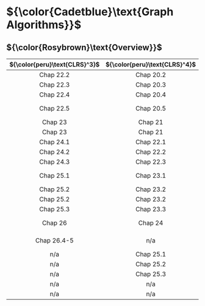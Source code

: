 # ${\color{Cadetblue}\text{Graph Algorithms}}$

## ${\color{Rosybrown}\text{Overview}}$

| ${\color{peru}\text{CLRS}^3}$ | ${\color{peru}\text{CLRS}^4}$ | ${\color{peru}\text{Link}}$ |
|:---:|:---:|:---|
| Chap 22.2 | Chap 20.2 | [Breadth-first search](https://github.com/pl3onasm/CLRS/tree/main/algorithms/graphs/bfs) |
| Chap 22.3 | Chap 20.3 | [Depth-first search](https://github.com/pl3onasm/CLRS/tree/main/algorithms/graphs/dfs) |
| Chap 22.4 | Chap 20.4 | [Topological sort](https://github.com/pl3onasm/CLRS/tree/main/algorithms/graphs/top-sort) |
| Chap 22.5 | Chap 20.5 | [Strongly connected components](https://github.com/pl3onasm/CLRS/tree/main/algorithms/graphs/scc) |
| Chap 23 | Chap 21 | [MST - Kruskal](https://github.com/pl3onasm/CLRS/tree/main/algorithms/graphs/MST-kruskal) |
| Chap 23 | Chap 21 | [MST - Prim](https://github.com/pl3onasm/CLRS/tree/main/algorithms/graphs/MST-prim) |
| Chap 24.1 | Chap 22.1 | [SSSP - Bellman-Ford](https://github.com/pl3onasm/CLRS/tree/main/algorithms/graphs/SSSP-bellman) |
| Chap 24.2 | Chap 22.2 | [SSSP - DAG shortest paths](https://github.com/pl3onasm/CLRS/tree/main/algorithms/graphs/SSSP-DAG) |
| Chap 24.3 | Chap 22.3 | [SSSP - Dijkstra](https://github.com/pl3onasm/CLRS/tree/main/algorithms/graphs/SSSP-dijkstra) |
| Chap 25.1 | Chap 23.1 | [APSP - Matrix multiplication](https://github.com/pl3onasm/CLRS/tree/main/algorithms/graphs/APSP-matrixmp) |
| Chap 25.2 | Chap 23.2 | [APSP - Floyd-Warshall](https://github.com/pl3onasm/CLRS/tree/main/algorithms/graphs/APSP-floyd) |
| Chap 25.2 | Chap 23.2 | [APSP - Transitive closure](https://github.com/pl3onasm/CLRS/tree/main/algorithms/graphs/APSP-tr-closure) |
| Chap 25.3 | Chap 23.3 | [APSP - Johnson](https://github.com/pl3onasm/CLRS/tree/main/algorithms/graphs/APSP-johnson) |
| Chap 26 | Chap 24 | [Maximum flow - Ford-Fulkerson](https://github.com/pl3onasm/CLRS/tree/main/algorithms/graphs/MF-ford-fulkerson) |
| Chap 26.4-5 | n/a | [Maximum flow - Push-relabel](https://github.com/pl3onasm/CLRS/tree/main/algorithms/graphs/MF-push-relabel) |
| n/a | Chap 25.1 | [MCBM - unweighted](https://github.com/pl3onasm/CLRS/tree/main/algorithms/graphs/MCBM-unweighted) |
| n/a | Chap 25.2 | [MCBM - Gale-Shapley](https://github.com/pl3onasm/CLRS/tree/main/algorithms/graphs/MCBM-gale-shapley) |
| n/a | Chap 25.3 | [MCBM - weighted](https://github.com/pl3onasm/CLRS/tree/main/algorithms/graphs/MCBM-weighted) |
| n/a | n/a | [ETP - Fleury](https://github.com/pl3onasm/CLRS/tree/main/algorithms/graphs/ETP-fleury) |
| n/a | n/a | [ETP - Hierholzer](https://github.com/pl3onasm/CLRS/tree/main/algorithms/graphs/ETP-Hierholzer) |
